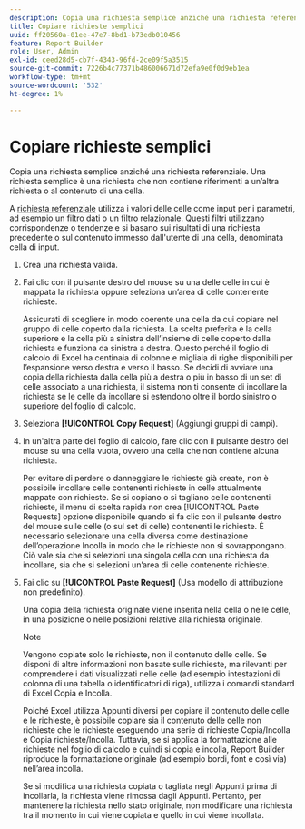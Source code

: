 ```yaml
---
description: Copia una richiesta semplice anziché una richiesta referenziale. Una richiesta semplice è una richiesta che non contiene riferimenti a un’altra richiesta o al contenuto di una cella.
title: Copiare richieste semplici
uuid: ff20560a-01ee-47e7-8bd1-b73edb010456
feature: Report Builder
role: User, Admin
exl-id: ceed28d5-cb7f-4343-96fd-2ce09f5a3515
source-git-commit: 7226b4c77371b486006671d72efa9e0f0d9eb1ea
workflow-type: tm+mt
source-wordcount: '532'
ht-degree: 1%

---
```


# Copiare richieste semplici

Copia una richiesta semplice anziché una richiesta referenziale. Una richiesta semplice è una richiesta che non contiene riferimenti a un’altra richiesta o al contenuto di una cella.

A [richiesta referenziale](/help/analyze/report-builder/manage-requests/c-copy-requests/t-copy-referential-requests.md) utilizza i valori delle celle come input per i parametri, ad esempio un filtro dati o un filtro relazionale. Questi filtri utilizzano corrispondenze o tendenze e si basano sui risultati di una richiesta precedente o sul contenuto immesso dall&#39;utente di una cella, denominata cella di input.
1. Crea una richiesta valida.
1. Fai clic con il pulsante destro del mouse su una delle celle in cui è mappata la richiesta oppure seleziona un’area di celle contenente richieste.

   Assicurati di scegliere in modo coerente una cella da cui copiare nel gruppo di celle coperto dalla richiesta. La scelta preferita è la cella superiore e la cella più a sinistra dell’insieme di celle coperto dalla richiesta e funziona da sinistra a destra. Questo perché il foglio di calcolo di Excel ha centinaia di colonne e migliaia di righe disponibili per l’espansione verso destra e verso il basso. Se decidi di avviare una copia della richiesta dalla cella più a destra o più in basso di un set di celle associato a una richiesta, il sistema non ti consente di incollare la richiesta se le celle da incollare si estendono oltre il bordo sinistro o superiore del foglio di calcolo.
1. Seleziona **[!UICONTROL Copy Request]** (Aggiungi gruppi di campi).
1. In un&#39;altra parte del foglio di calcolo, fare clic con il pulsante destro del mouse su una cella vuota, ovvero una cella che non contiene alcuna richiesta.

   Per evitare di perdere o danneggiare le richieste già create, non è possibile incollare celle contenenti richieste in celle attualmente mappate con richieste. Se si copiano o si tagliano celle contenenti richieste, il menu di scelta rapida non crea [!UICONTROL Paste Requests] opzione disponibile quando si fa clic con il pulsante destro del mouse sulle celle (o sul set di celle) contenenti le richieste. È necessario selezionare una cella diversa come destinazione dell’operazione Incolla in modo che le richieste non si sovrappongano. Ciò vale sia che si selezioni una singola cella con una richiesta da incollare, sia che si selezioni un’area di celle contenente richieste.
1. Fai clic su **[!UICONTROL Paste Request]** (Usa modello di attribuzione non predefinito).

   Una copia della richiesta originale viene inserita nella cella o nelle celle, in una posizione o nelle posizioni relative alla richiesta originale.

   >[!NOTE]
   >
   >Vengono copiate solo le richieste, non il contenuto delle celle. Se disponi di altre informazioni non basate sulle richieste, ma rilevanti per comprendere i dati visualizzati nelle celle (ad esempio intestazioni di colonna di una tabella o identificatori di riga), utilizza i comandi standard di Excel Copia e Incolla.

   Poiché Excel utilizza Appunti diversi per copiare il contenuto delle celle e le richieste, è possibile copiare sia il contenuto delle celle non richieste che le richieste eseguendo una serie di richieste Copia/Incolla e Copia richieste/Incolla. Tuttavia, se si applica la formattazione alle richieste nel foglio di calcolo e quindi si copia e incolla, Report Builder riproduce la formattazione originale (ad esempio bordi, font e così via) nell’area incolla.

   Se si modifica una richiesta copiata o tagliata negli Appunti prima di incollarla, la richiesta viene rimossa dagli Appunti. Pertanto, per mantenere la richiesta nello stato originale, non modificare una richiesta tra il momento in cui viene copiata e quello in cui viene incollata.
